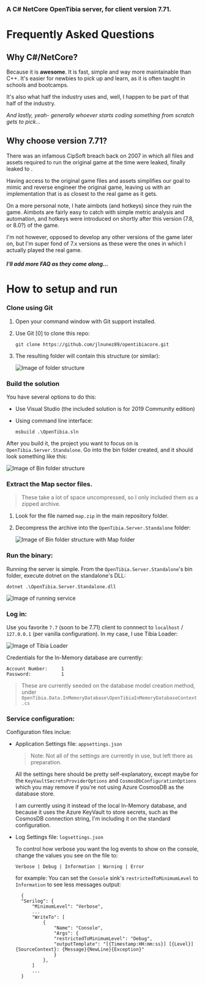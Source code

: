 ### A C# NetCore OpenTibia server, for client version 7.71.

# Frequently Asked Questions
## Why C#/NetCore?
Because it is **awesome**. It is fast, simple and way more maintainable than C++. 
It's easier for newbies to pick up and learn, as it is often taught in schools and bootcamps.

It's also what half the industry uses and, well, I happen to be part of that half of the industry. 

_And lastly, yeah- generally whoever starts coding something from scratch gets to pick..._

## Why choose version 7.71?
There was an infamous CipSoft breach back on 2007 in which all files and assets required to run the original game at the time were leaked, finally leaked to . 

Having access to the original game files and assets simplifies our goal to mimic and reverse engineer the original game, leaving us with an implementation that is as closest to the real game as it gets. 

On a more personal note, I hate aimbots (and hotkeys) since they ruin the game. Aimbots are fairly easy to catch with simple metric analysis and automation, and hotkeys were introduced on shortly after this version (7.8, or 8.0?) of the game.

I'm not however, opposed to develop any other versions of the game later on, but I'm super fond of 7.x versions as these were the ones in which I actually played the real game.

##### I'll add more FAQ as they come along...


# How to setup and run

### Clone using Git

1) Open your command window with Git support installed.
1) Use Git [0] to clone this repo:
    
    `git clone https://github.com/jlnunez89/opentibiacore.git`

1) The resulting folder will contain this structure (or similar):

   ![Image of folder structure](docs/readme/folderstructure.PNG?raw=true)

### Build the solution

You have several options to do this:
- Use Visual Studio (the included solution is for 2019 Community edition)
- Using command line interface: 

    `msbuild .\OpenTibia.sln`

After you build it, the project you want to focus on is `OpenTibia.Server.Standalone`. Go into the bin folder created, and it should look something like this:

   ![Image of Bin folder structure](docs/readme/standaloneBinFolder.PNG?raw=true)

### Extract the Map sector files.

> These take a lot of space uncompressed, so I only included them as a zipped archive.

1) Look for the file named `map.zip` in the main repository folder.

2) Decompress the archive into the `OpenTibia.Server.Standalone` folder:
   
   ![Image of Bin folder structure with Map folder](docs/readme/standaloneBinFolderWithMap.PNG?raw=true)

### Run the binary: 

Running the server is simple. From the `OpenTibia.Server.Standalone`'s bin folder, execute dotnet on the standalone's DLL:

`dotnet .\OpenTibia.Server.Standalone.dll`

   ![Image of running service](docs/readme/standaloneExecution.PNG?raw=true)

### Log in:

Use you favorite `7.7` (soon to be 7.71) client to connnect to `localhost` / `127.0.0.1` (per vanilla configuration). In my case, I use Tibia Loader:

   ![Image of Tibia Loader](docs/readme/tibiaLoader.PNG?raw=true)

Credentials for the In-Memory database are currently:

``` 
Account Number:     1
Password:           1
```

> These are currently seeded on the database model creation method, under
> `OpenTibia.Data.InMemoryDatabase\OpenTibiaInMemoryDatabaseContext.cs`

### Service configuration:

Configuration files inclue:

- Application Settings file: `appsettings.json`

    > Note: Not all of the settings are currently in use, but left there as preparation.

    All the settings here should be pretty self-explanatory, except maybe for the `KeyVaultSecretsProviderOptions` and `CosmosDbConfigurationOptions` which you may remove if you're not using Azure CosmosDB as the database store.

    I am currently using it instead of the local In-Memory database, and because it uses the Azure KeyVault to store secrets, such as the CosmosDB connection string, I'm including it on the standard configuration.

- Log Settings file: `logsettings.json`
  
  To control how verbose you want the log events to show on the console, change the values you see on the file to:
  
    `Verbose | Debug | Information | Warning | Error`

    for example: You can set the `Console` sink's `restrictedToMinimumLevel` to `Information` to see less messages output:
  ```
    {
    "Serilog": {
        "MinimumLevel": "Verbose",
        ...
        "WriteTo": [
            {
                "Name": "Console",
                "Args": {
                "restrictedToMinimumLevel": "Debug",
                "outputTemplate": "[{Timestamp:HH:mm:ss}] [{Level}] {SourceContext}: {Message}{NewLine}{Exception}"
                }
            },
        ]
        ...
    }
  ```
  

